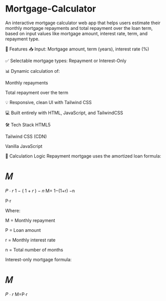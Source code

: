 # Mortgage-Calculator
An interactive mortgage calculator web app that helps users estimate their monthly mortgage repayments and total repayment over the loan term, based on input values like mortgage amount, interest rate, term, and repayment type.

<!-- You can replace this with your hosted image path -->

🚀 Features
📥 Input: Mortgage amount, term (years), interest rate (%)

✅ Selectable mortgage types: Repayment or Interest-Only

📊 Dynamic calculation of:

Monthly repayments

Total repayment over the term

💡 Responsive, clean UI with Tailwind CSS

💻 Built entirely with HTML, JavaScript, and TailwindCSS

🛠 Tech Stack
HTML5

Tailwind CSS (CDN)

Vanilla JavaScript

🧮 Calculation Logic
Repayment mortgage uses the amortized loan formula:

𝑀
=
𝑃
⋅
𝑟
1
−
(
1
+
𝑟
)
−
𝑛
M= 
1−(1+r) 
−n
 
P⋅r
​
 
Where:

M = Monthly repayment

P = Loan amount

r = Monthly interest rate

n = Total number of months

Interest-only mortgage formula:

𝑀
=
𝑃
⋅
𝑟
M=P⋅r

